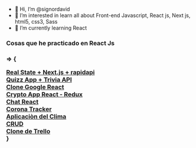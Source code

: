- 👋 Hi, I’m @signordavid
- 👀 I’m interested in learn all about Front-end Javascript, React js, Next js, html5, css3, Sass
- 🌱 I’m currently learning React

<h3>Cosas que he practicado en React Js<h3> => {
 
 
  <a href="https://real-state-signor.vercel.app/" target="_blank">Real State + Next.js + rapidapi</a><br /> 
  <a href="https://quiz-app-signor.netlify.app/" target="_blank">Quizz App + Trivia API</a><br /> 
   <a href="https://clone-googl-signor.netlify.app/" target="_blank">Clone Google React</a><br /> 
  <a href="https://cryptoapp-signor.netlify.app/" target="_blank">Crypto App React - Redux</a><br /> 
 <a href="https://react-chat-signor.netlify.app/" target="_blank">Chat React</a><br /> 
<a href="https://corona-react-signor.netlify.app/" target="_blank">Corona Tracker</a><br /> 
<a href="https://clima-react-signor.netlify.app/" target="_blank">Aplicaciòn del Clima</a> <br /> 
<a href="https://crud-react-signor.netlify.app/" target="_blank">CRUD</a> <br /> 
<a href="https://clonetrellobuild-signor.netlify.app/" target="_blank">Clone de Trello</a> <br /> 
 }


